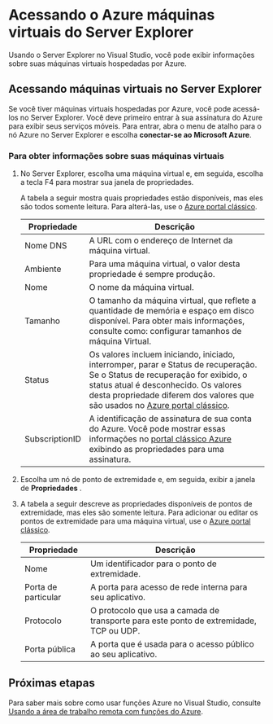 <properties
   pageTitle="Acessando o Azure máquinas virtuais do Server Explorer | Microsoft Azure"
   description="Obtenha uma visão geral de como visualizar, criar e gerenciar Azure VMs (máquinas virtuais) no Server Explorer no Visual Studio."
   services="visual-studio-online"
   documentationCenter="na"
   authors="TomArcher"
   manager="douge"
   editor="" />
<tags
   ms.service="multiple"
   ms.devlang="dotnet"
   ms.topic="article"
   ms.tgt_pltfrm="na"
   ms.workload="multiple"
   ms.date="08/15/2016"
   ms.author="tarcher" />

# <a name="accessing-azure-virtual-machines-from-server-explorer"></a>Acessando o Azure máquinas virtuais do Server Explorer

Usando o Server Explorer no Visual Studio, você pode exibir informações sobre suas máquinas virtuais hospedadas por Azure.

## <a name="accessing-virtual-machines-in-server-explorer"></a>Acessando máquinas virtuais no Server Explorer

Se você tiver máquinas virtuais hospedadas por Azure, você pode acessá-los no Server Explorer. Você deve primeiro entrar à sua assinatura do Azure para exibir seus serviços móveis. Para entrar, abra o menu de atalho para o nó Azure no Server Explorer e escolha **conectar-se ao Microsoft Azure**.

### <a name="to-get-information-about-your-virtual-machines"></a>Para obter informações sobre suas máquinas virtuais

1. No Server Explorer, escolha uma máquina virtual e, em seguida, escolha a tecla F4 para mostrar sua janela de propriedades.

    A tabela a seguir mostra quais propriedades estão disponíveis, mas eles são todos somente leitura. Para alterá-las, use o [Azure portal clássico](http://go.microsoft.com/fwlink/?LinkID=213885).

  	|Propriedade|Descrição|
  	|---|---|
  	|Nome DNS|A URL com o endereço de Internet da máquina virtual.|
  	|Ambiente|Para uma máquina virtual, o valor desta propriedade é sempre produção.|
  	|Nome|O nome da máquina virtual.|
  	|Tamanho|O tamanho da máquina virtual, que reflete a quantidade de memória e espaço em disco disponível. Para obter mais informações, consulte como: configurar tamanhos de máquina Virtual.|
  	|Status|Os valores incluem iniciando, iniciado, interromper, parar e Status de recuperação. Se o Status de recuperação for exibido, o status atual é desconhecido. Os valores desta propriedade diferem dos valores que são usados no [Azure portal clássico](http://go.microsoft.com/fwlink/?LinkID=213885).|
  	|SubscriptionID|A identificação de assinatura de sua conta do Azure. Você pode mostrar essas informações no [portal clássico Azure](http://go.microsoft.com/fwlink/?LinkID=213885) exibindo as propriedades para uma assinatura.|

1. Escolha um nó de ponto de extremidade e, em seguida, exibir a janela de **Propriedades** .

1. A tabela a seguir descreve as propriedades disponíveis de pontos de extremidade, mas eles são somente leitura. Para adicionar ou editar os pontos de extremidade para uma máquina virtual, use o [Azure portal clássico](http://go.microsoft.com/fwlink/?LinkID=213885). 

  	|Propriedade|Descrição|
  	|---|---|
  	|Nome|Um identificador para o ponto de extremidade.|
  	|Porta de particular|A porta para acesso de rede interna para seu aplicativo.|
  	|Protocolo|O protocolo que usa a camada de transporte para este ponto de extremidade, TCP ou UDP.|
  	|Porta pública|A porta que é usada para o acesso público ao seu aplicativo.|

## <a name="next-steps"></a>Próximas etapas

Para saber mais sobre como usar funções Azure no Visual Studio, consulte [Usando a área de trabalho remota com funções do Azure](vs-azure-tools-remote-desktop-roles.md).
